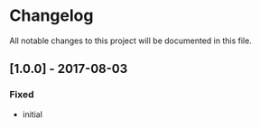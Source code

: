 # Changelog
All notable changes to this project will be documented in this file.

## [1.0.0] - 2017-08-03

### Fixed
- initial